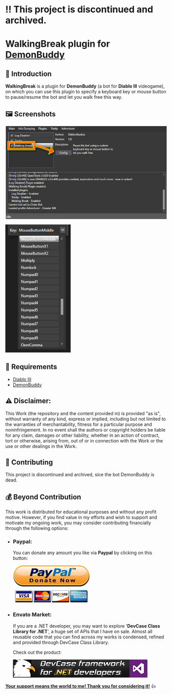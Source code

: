 # ‼️ This project is discontinued and archived.

# WalkingBreak plugin for [DemonBuddy](https://web.archive.org/web/20190103125817/https://www.demonbuddy.com/)

## 👋 Introduction

**WalkingBreak** is a plugin for **DemonBuddy** (a bot for **Diablo III** videogame),
on which you can use this plugin to specify a keyboard key or mouse button to pause/resume the bot and let you walk free this way.

## 🖼️ Screenshots

![](images/01.png)

![](images/02.png)

## 📝 Requirements

- [Diablo III](https://us.diablo3.blizzard.com/)
- [DemonBuddy](https://web.archive.org/web/20190103125817/https://www.demonbuddy.com/)

## ⚠️ Disclaimer:

This Work (the repository and the content provided in) is provided "as is", without warranty of any kind, express or implied, including but not limited to the warranties of merchantability, fitness for a particular purpose and noninfringement. In no event shall the authors or copyright holders be liable for any claim, damages or other liability, whether in an action of contract, tort or otherwise, arising from, out of or in connection with the Work or the use or other dealings in the Work.

## 💪 Contributing

This project is discontinued and archived, sice the bot DemonBuddy is dead.

## 💰 Beyond Contribution 

This work is distributed for educational purposes and without any profit motive. However, if you find value in my efforts and wish to support and motivate my ongoing work, you may consider contributing financially through the following options:

 - ### Paypal:
    You can donate any amount you like via **Paypal** by clicking on this button:

    [![Donation Account](Images/Paypal_Donate.png)](https://www.paypal.com/cgi-bin/webscr?cmd=_s-xclick&hosted_button_id=E4RQEV6YF5NZY)

 - ### Envato Market:
   If you are a .NET developer, you may want to explore '**DevCase Class Library for .NET**', a huge set of APIs that I have on sale.
   Almost all reusable code that you can find across my works is condensed, refined and provided through DevCase Class Library.

    Check out the product:
    
   [![DevCase Class Library for .NET](Images/DevCase_Banner.png)](https://codecanyon.net/item/elektrokit-class-library-for-net/19260282)

<u>**Your support means the world to me! Thank you for considering it!**</u> 👍
